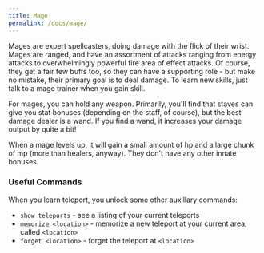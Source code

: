 ```yaml
---
title: Mage
permalink: /docs/mage/
---
```


Mages are expert spellcasters, doing damage with the flick of their wrist. Mages are ranged, and have an assortment of attacks ranging from energy attacks to overwhelmingly powerful fire area of effect attacks. Of course, they get a fair few buffs too, so they can have a supporting role - but make no mistake, their primary goal is to deal damage. To learn new skills, just talk to a mage trainer when you gain skill.

For mages, you can hold any weapon. Primarily, you'll find that staves can give you stat bonuses (depending on the staff, of course), but the best damage dealer is a wand. If you find a wand, it increases your damage output by quite a bit! 

When a mage levels up, it will gain a small amount of hp and a large chunk of mp (more than healers, anyway). They don't have any other innate bonuses.

### Useful Commands

When you learn teleport, you unlock some other auxillary commands:

* `show teleports` - see a listing of your current teleports
* `memorize <location>` - memorize a new teleport at your current area, called `<location>`
* `forget <location>` - forget the teleport at `<location>`
